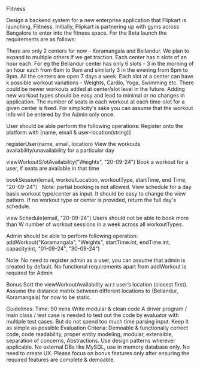 Flitness

Design a backend system for a new enterprise application that Flipkart is launching, Flitness. Initially, Flipkart is partnering up with gyms across Bangalore to enter into the fitness space. For the Beta launch the requirements are as follows:

There are only 2 centers for now - Koramangala and Bellandur. We plan to expand to multiple others if we get traction. Each center has n slots of an hour each. For eg the Bellandur center has only 6 slots - 3 in the morning of an hour each from 6am to 9am and similarly 3 in the evening from 6pm to 9pm. All the centers are open 7 days a week. Each slot at a center can have k possible workout variations - Weights, Cardio, Yoga, Swimming etc. There could be newer workouts added at center/slot level in the future. Adding new workout types should be easy and lead to minimal or no changes in application. The number of seats in each workout at each time-slot for a given center is fixed. For simplicity's sake you can assume that the workout info will be entered by the Admin only once.

User should be able perform the following operations: Register onto the platform with [name, email & user-location(string)]

registerUser(name, email, location)
View the workouts availability/unavailability for a particular day

viewWorkoutS/otAvailability("Weights", "20-09-24")
Book a workout for a user, if seats are available in that time

bookSession(email, workoutLocation, workoutType, startTime, end Time, “20-09-24"）
Note: partial booking is not allowed.
View schedule for a day basis workout type/center as input. It should be easy to change the view pattern. If no workout type or center is provided, return the full day's schedule.

view Schedule(email, "20-09-24")
Users should not be able to book more than W number of workout sessions in a week across all workoutTypes.

Admin should be able to perform following operation: addWorkout("Koramangala", "Weights", startTime:int, endTime:int, capacity:int, "01-09-24", "30-09-24")

Note: No need to register admin as a user, you can assume that admin is created by default. No functional requirements apart from addWorkout is required for Admin

Bonus Sort the viewWorkoutAvailability w.r.t user’s location (closest first). Assume the distance matrix between different locations to (Bellandur, Koramangala) for now to be static.

Guidelines: Time: 90 mins Write modular & clean code A driver program / main class / test case is needed to test out the code by evaluator with multiple test cases. But do not spend too much time parsing input. Keep it as simple as possible Evaluation Criteria: Demoable & functionally correct code, code readability, proper entity modeling, modular, extensible, separation of concerns, Abstractions. Use design patterns wherever applicable. No external DBs like MySQL, use in memory database only. No need to create UX. Please focus on bonus features only after ensuring the required features are complete & demoable.